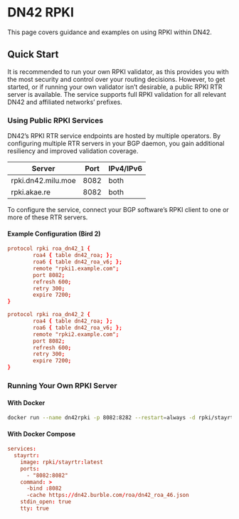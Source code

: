 # DN42 RPKI 
This page covers guidance and examples on using RPKI within DN42.

## Quick Start

It is recommended to run your own RPKI validator, as this provides you with the most security and control over your routing decisions. However, to get started, or if running your own validator isn’t desirable, a public RPKI RTR server is available. The service supports full RPKI validation for all relevant DN42 and affiliated networks’ prefixes.

### Using Public RPKI Services

DN42’s RPKI RTR service endpoints are hosted by multiple operators. By configuring multiple RTR servers in your BGP daemon, you gain additional resiliency and improved validation coverage.

| Server             | Port | **IPv4/IPv6** |
| ------------------ | ---- | ------------- |
| rpki.dn42.milu.moe | 8082 | both          |
| rpki.akae.re       | 8082 | both          |

To configure the service, connect your BGP software’s RPKI client to one or more of these RTR servers.

#### Example Configuration (Bird 2)

```conf
protocol rpki roa_dn42_1 {
        roa4 { table dn42_roa; };
        roa6 { table dn42_roa_v6; };
        remote "rpki1.example.com";
        port 8082;
        refresh 600;
        retry 300;
        expire 7200;
}

protocol rpki roa_dn42_2 {
        roa4 { table dn42_roa; };
        roa6 { table dn42_roa_v6; };
        remote "rpki2.example.com";
        port 8082;
        refresh 600;
        retry 300;
        expire 7200;
}
```

### Running Your Own RPKI Server

#### With Docker

```bash
docker run --name dn42rpki -p 8082:8282 --restart=always -d rpki/stayrtr -verify=false -checktime=false -cache=https://dn42.burble.com/roa/dn42_roa_46.json
```

#### With Docker Compose

```conf
services:
  stayrtr:
    image: rpki/stayrtr:latest
    ports:
      - "8082:8082"
    command: >
      -bind :8082
      -cache https://dn42.burble.com/roa/dn42_roa_46.json
    stdin_open: true
    tty: true
```

